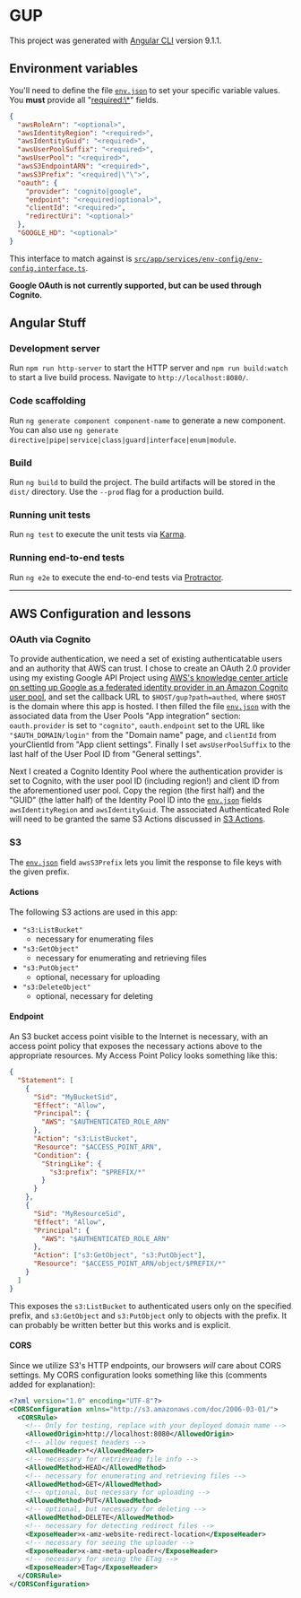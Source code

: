 # GUP

This project was generated with [Angular CLI](https://github.com/angular/angular-cli) version 9.1.1.

## Environment variables

You'll need to define the file [`env.json`](env.json) to set your specific variable values.
You **must** provide all "<required:\*>" fields.

```json
{
  "awsRoleArn": "<optional>",
  "awsIdentityRegion": "<required>",
  "awsIdentityGuid": "<required>",
  "awsUserPoolSuffix": "<required>",
  "awsUserPool": "<required>",
  "awsS3EndpointARN": "<required>",
  "awsS3Prefix": "<required|\"\">",
  "oauth": {
    "provider": "cognito|google",
    "endpoint": "<required|optional>",
    "clientId": "<required>",
    "redirectUri": "<optional>"
  },
  "GOOGLE_HD": "<optional>"
}
```

This interface to match against is [`src/app/services/env-config/env-config.interface.ts`](src/app/services/env-config/env-config.interface.ts).

**Google OAuth is not currently supported, but can be used through Cognito.**

## Angular Stuff

### Development server

Run `npm run http-server` to start the HTTP server and `npm run build:watch` to start a live build process. Navigate to `http://localhost:8080/`.

### Code scaffolding

Run `ng generate component component-name` to generate a new component. You can also use `ng generate directive|pipe|service|class|guard|interface|enum|module`.

### Build

Run `ng build` to build the project. The build artifacts will be stored in the `dist/` directory. Use the `--prod` flag for a production build.

### Running unit tests

Run `ng test` to execute the unit tests via [Karma](https://karma-runner.github.io).

### Running end-to-end tests

Run `ng e2e` to execute the end-to-end tests via [Protractor](http://www.protractortest.org/).

---

## AWS Configuration and lessons

### OAuth via Cognito

To provide authentication, we need a set of existing authenticatable users and
an authority that AWS can trust.
I chose to create an OAuth 2.0 provider using my existing Google API Project
using [AWS's knowledge center article on setting up Google as a federated
identity provider in an Amazon Cognito user pool](https://aws.amazon.com/premiumsupport/knowledge-center/cognito-google-social-identity-provider/),
and set the callback URL to `$HOST/gup?path=authed`, where `$HOST` is the domain where this app is hosted.
I then filled the file [`env.json`](./env.json) with the associated data from the User Pools "App integration" section: `oauth.provider` is set to `"cognito"`, `oauth.endpoint` set to the URL like `"$AUTH_DOMAIN/login"` from the "Domain name" page, and `clientId` from yourClientId from "App client settings".
Finally I set `awsUserPoolSuffix` to the last half of the User Pool ID from "General settings".

Next I created a Cognito Identity Pool where the authentication provider is set to Cognito, with the user pool ID (including region!) and client ID from the aforementioned user pool.
Copy the region (the first half) and the "GUID" (the latter half) of the Identity Pool ID into the [`env.json`](./env.json) fields `awsIdentityRegion` and `awsIdentityGuid`.
The associated Authenticated Role will need to be granted the same S3 Actions
discussed in [S3 Actions](#Actions).

### S3

The [`env.json`](./env.json) field `awsS3Prefix` lets you limit the response to file keys with the given prefix.

#### Actions

The following S3 actions are used in this app:

- `"s3:ListBucket"`
  - necessary for enumerating files
- `"s3:GetObject"`
  - necessary for enumerating and retrieving files
- `"s3:PutObject"`
  - optional, necessary for uploading
- `"s3:DeleteObject"`
  - optional, necessary for deleting

#### Endpoint

An S3 bucket access point visible to the Internet is necessary,
with an access point policy that exposes the necessary actions above
to the appropriate resources. My Access Point Policy looks something like this:

```json
{
  "Statement": [
    {
      "Sid": "MyBucketSid",
      "Effect": "Allow",
      "Principal": {
        "AWS": "$AUTHENTICATED_ROLE_ARN"
      },
      "Action": "s3:ListBucket",
      "Resource": "$ACCESS_POINT_ARN",
      "Condition": {
        "StringLike": {
          "s3:prefix": "$PREFIX/*"
        }
      }
    },
    {
      "Sid": "MyResourceSid",
      "Effect": "Allow",
      "Principal": {
        "AWS": "$AUTHENTICATED_ROLE_ARN"
      },
      "Action": ["s3:GetObject", "s3:PutObject"],
      "Resource": "$ACCESS_POINT_ARN/object/$PREFIX/*"
    }
  ]
}
```

This exposes the `s3:ListBucket` to authenticated users only on the specified prefix, and `s3:GetObject` and `s3:PutObject` only to objects with the prefix.
It can probably be written better but this works and is explicit.

#### CORS

Since we utilize S3's HTTP endpoints, our browsers _will_ care about CORS settings. My CORS configuration looks something like this (comments added for explanation):

```xml
<?xml version="1.0" encoding="UTF-8"?>
<CORSConfiguration xmlns="http://s3.amazonaws.com/doc/2006-03-01/">
  <CORSRule>
    <!-- Only for testing, replace with your deployed domain name -->
    <AllowedOrigin>http://localhost:8080</AllowedOrigin>
    <!-- allow request headers -->
    <AllowedHeader>*</AllowedHeader>
    <!-- necessary for retrieving file info -->
    <AllowedMethod>HEAD</AllowedMethod>
    <!-- necessary for enumerating and retrieving files -->
    <AllowedMethod>GET</AllowedMethod>
    <!-- optional, but necessary for uploading -->
    <AllowedMethod>PUT</AllowedMethod>
    <!-- optional, but necessary for deleting -->
    <AllowedMethod>DELETE</AllowedMethod>
    <!-- necessary for detecting redirect files -->
    <ExposeHeader>x-amz-website-redirect-location</ExposeHeader>
    <!-- necessary for seeing the uploader -->
    <ExposeHeader>x-amz-meta-uploader</ExposeHeader>
    <!-- necessary for seeing the ETag -->
    <ExposeHeader>ETag</ExposeHeader>
  </CORSRule>
</CORSConfiguration>
```
